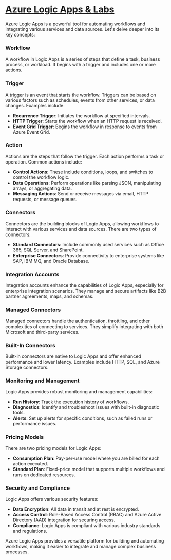 # [Azure Logic Apps & Labs](https://github.com/utpal-maiti/Azure_Logic_Apps/)

Azure Logic Apps is a powerful tool for automating workflows and integrating various services and data sources. Let's delve deeper into its key concepts:

### Workflow

A workflow in Logic Apps is a series of steps that define a task, business process, or workload. It begins with a trigger and includes one or more actions.

### Trigger

A trigger is an event that starts the workflow. Triggers can be based on various factors such as schedules, events from other services, or data changes. Examples include:

- **Recurrence Trigger**: Initiates the workflow at specified intervals.
- **HTTP Trigger**: Starts the workflow when an HTTP request is received.
- **Event Grid Trigger**: Begins the workflow in response to events from Azure Event Grid.

### Action

Actions are the steps that follow the trigger. Each action performs a task or operation. Common actions include:

- **Control Actions**: These include conditions, loops, and switches to control the workflow logic.
- **Data Operations**: Perform operations like parsing JSON, manipulating arrays, or aggregating data.
- **Messaging Actions**: Send or receive messages via email, HTTP requests, or message queues.

### Connectors

Connectors are the building blocks of Logic Apps, allowing workflows to interact with various services and data sources. There are two types of connectors:

- **Standard Connectors**: Include commonly used services such as Office 365, SQL Server, and SharePoint.
- **Enterprise Connectors**: Provide connectivity to enterprise systems like SAP, IBM MQ, and Oracle Database.

### Integration Accounts

Integration accounts enhance the capabilities of Logic Apps, especially for enterprise integration scenarios. They manage and secure artifacts like B2B partner agreements, maps, and schemas.

### Managed Connectors

Managed connectors handle the authentication, throttling, and other complexities of connecting to services. They simplify integrating with both Microsoft and third-party services.

### Built-In Connectors

Built-in connectors are native to Logic Apps and offer enhanced performance and lower latency. Examples include HTTP, SQL, and Azure Storage connectors.

### Monitoring and Management

Logic Apps provides robust monitoring and management capabilities:

- **Run History**: Track the execution history of workflows.
- **Diagnostics**: Identify and troubleshoot issues with built-in diagnostic tools.
- **Alerts**: Set up alerts for specific conditions, such as failed runs or performance issues.

### Pricing Models

There are two pricing models for Logic Apps:

- **Consumption Plan**: Pay-per-use model where you are billed for each action executed.
- **Standard Plan**: Fixed-price model that supports multiple workflows and runs on dedicated resources.

### Security and Compliance

Logic Apps offers various security features:

- **Data Encryption**: All data in transit and at rest is encrypted.
- **Access Control**: Role-Based Access Control (RBAC) and Azure Active Directory (AAD) integration for securing access.
- **Compliance**: Logic Apps is compliant with various industry standards and regulations.

Azure Logic Apps provides a versatile platform for building and automating workflows, making it easier to integrate and manage complex business processes.
